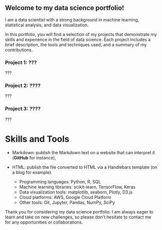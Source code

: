 ## Welcome to my data science portfolio!

I am a data scientist with a strong background in machine learning, statistical analysis, and data visualization.

In this portfolio, you will find a selection of my projects that demonstrate my skills and experience in the field of data science. Each project includes a brief description, the tools and techniques used, and a summary of my contributions.
### Project 1: ???

???


### Project 2: ????
???


### Project 3: ????

???


# Skills and Tools

- Markdown: publish the Markdown text on a website that can interpret it (**GitHub** for instance),
- HTML: publish the file converted to HTML via a Handlebars template (on a blog for example).

    - Programming languages: Python, R, SQL
    - Machine learning libraries: scikit-learn, TensorFlow, Keras
    - Data visualization tools: matplotlib, seaborn, Plotly, D3.js
    - Cloud platforms: AWS, Google Cloud Platform
    - Other tools: Git, Jupyter, Pandas, NumPy, SciPy

Thank you for considering my data science portfolio. I am always eager to learn and take on new challenges, so please don't hesitate to contact me for any opportunities or collaborations.
